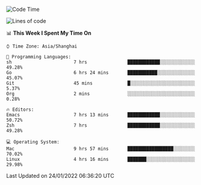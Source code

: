 <!--START_SECTION:waka-->
![Code Time](http://img.shields.io/badge/Code%20Time-583%20hrs%2048%20mins-blue)

![Lines of code](https://img.shields.io/badge/From%20Hello%20World%20I%27ve%20Written-22%20Thousand%20lines%20of%20code-blue)

📊 **This Week I Spent My Time On** 

```text
⌚︎ Time Zone: Asia/Shanghai

💬 Programming Languages: 
sh                       7 hrs               ████████████░░░░░░░░░░░░░   49.28% 
Go                       6 hrs 24 mins       ███████████░░░░░░░░░░░░░░   45.07% 
Git                      45 mins             █░░░░░░░░░░░░░░░░░░░░░░░░   5.37% 
Org                      2 mins              ░░░░░░░░░░░░░░░░░░░░░░░░░   0.28%

🔥 Editors: 
Emacs                    7 hrs 13 mins       ████████████░░░░░░░░░░░░░   50.72% 
Zsh                      7 hrs               ████████████░░░░░░░░░░░░░   49.28%

💻 Operating System: 
Mac                      9 hrs 57 mins       █████████████████░░░░░░░░   70.02% 
Linux                    4 hrs 16 mins       ███████░░░░░░░░░░░░░░░░░░   29.98%

```


 Last Updated on 24/01/2022 06:36:20 UTC
<!--END_SECTION:waka-->
